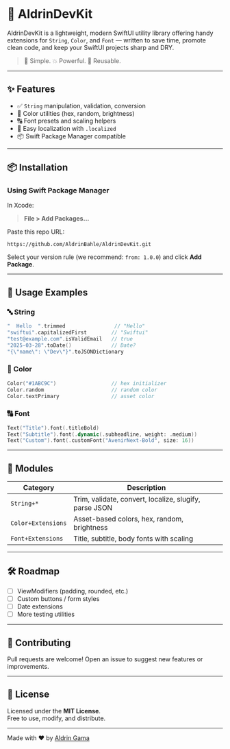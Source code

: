 # 🚀 AldrinDevKit

AldrinDevKit is a lightweight, modern SwiftUI utility library offering handy extensions for `String`, `Color`, and `Font` — written to save time, promote clean code, and keep your SwiftUI projects sharp and DRY.

> 🍃 Simple. 💥 Powerful. 🔁 Reusable.

---

## ✨ Features

- ✅ `String` manipulation, validation, conversion
- 🎨 Color utilities (hex, random, brightness)
- 🔠 Font presets and scaling helpers
- 💬 Easy localization with `.localized`
- 📦 Swift Package Manager compatible

---

## 📦 Installation

### Using Swift Package Manager

In Xcode:

> **File > Add Packages...**

Paste this repo URL:

```text
https://github.com/AldrinBahle/AldrinDevKit.git
```

Select your version rule (we recommend: `from: 1.0.0`) and click **Add Package**.

---

## 🧪 Usage Examples

### 🔤 String

```swift
"  Hello  ".trimmed                // "Hello"
"swiftui".capitalizedFirst        // "Swiftui"
"test@example.com".isValidEmail   // true
"2025-03-28".toDate()             // Date?
"{\"name\": \"Dev\"}".toJSONDictionary
```

### 🎨 Color

```swift
Color("#1ABC9C")                  // hex initializer
Color.random                      // random color
Color.textPrimary                 // asset color
```

### 🔠 Font

```swift
Text("Title").font(.titleBold)
Text("Subtitle").font(.dynamic(.subheadline, weight: .medium))
Text("Custom").font(.customFont("AvenirNext-Bold", size: 16))
```

---

## 📂 Modules

| Category | Description |
|---------|-------------|
| `String+*` | Trim, validate, convert, localize, slugify, parse JSON |
| `Color+Extensions` | Asset-based colors, hex, random, brightness |
| `Font+Extensions` | Title, subtitle, body fonts with scaling |

---

## 🛠 Roadmap

- [ ] ViewModifiers (padding, rounded, etc.)
- [ ] Custom buttons / form styles
- [ ] Date extensions
- [ ] More testing utilities

---

## 🤝 Contributing

Pull requests are welcome! Open an issue to suggest new features or improvements.

---

## 📜 License

Licensed under the **MIT License**.  
Free to use, modify, and distribute.

---

Made with ❤️ by [Aldrin Gama](https://github.com/AldrinBahle)
